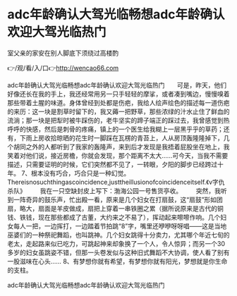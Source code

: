 # adc年龄确认大驾光临畅想adc年龄确认欢迎大驾光临热门
室父亲的家安在别人脚底下须绕过高楼酌

👉/观/看/入/口👉http://wencao66.com

adc年龄确认大驾光临畅想adc年龄确认欢迎大驾光临热门　　可是，昨天，他们好像还长在我的手上，我还经常用另一只手轻轻的摩挲，或者凑到嘴边，慢慢嗅着那些带着土腥的味道。身体曾经到处都是伤疤，我给人绘声绘色的描述每一道伤疤的来历：这一块是割草时留下的，我又薅一把野草，那些浓绿的汁水止住了鲜血的流淌；那一块是把犁时被牛踩伤的，老牛坚实的蹄子端正的踩过去，我曾感觉到热呼呼的快感，然后是刺骨的疼痛，镇上的一个医生给我糊上一层黑乎乎的草药；还有，下雨上房收拾晾晒的花生时一脚踩在瓦楞的青苔上，人从房顶轰隆隆掉下，几个胡同之外的人都听到了我家的轰隆声，来到后才发现是我捂着屁股坐在地上，我笑着对他们说，接近房檐，你就会发现，那个距离不太大……可今天，当我不需要描述，只需要证明的时候，它们突然都不见了，一转眼，夕阳的脚步已经跨过十年。
	7、根本没有巧合，巧合只是一种幻觉。Thereisnosuchthingascoincidence,justtheillusionofcoincidenceitself.《v字仇杀队》
　　我在一只空缺封皮上写下：渤海公园一号售货亭收。
　　突然，我听到一阵奇异的鼓乐声，忙出殿一看，原来是几个妇女在打扇鼓，这“扇鼓”形如团扇，略大，扇面是羊皮做成，扇把上穿着一串铁圈之累（据所说原来是古代的铜钱、铁钱，现在那些都成了古董，大约来之不易了），挥动起来嚓嚓作响。几个妇女每人一把，一边挥打，一边踏着节拍跳“8”字，嘴里还咿咿呀呀唱——这是当地巫婆们的一种祭祀舞蹈，也叫跳神。几个妇女跳得十分卖力，尤其哪个年近七旬的老太，走起路来似已吃力，可跳起神来却象换了一个人，令人惊异；而另一个30多岁的妇女虽跳姿不错，但那一头卷发似与这种旧式舞蹈不大协调，使人看了别有一股滋味在心头……
	8、有梦想你就有希望，有梦想你就有阳光，梦想就是你生命的支柱。

adc年龄确认大驾光临畅想adc年龄确认欢迎大驾光临热门
